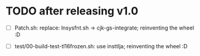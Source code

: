 TODO after releasing v1.0
====================

 * [ ] Patch.sh: replace: lnsysfnt.sh -> cjk-gs-integrate; reinventing the wheel :D
 * [ ] test/00-build-test-tl16frozen.sh: use insttlja; reinventing the wheel :D
 
